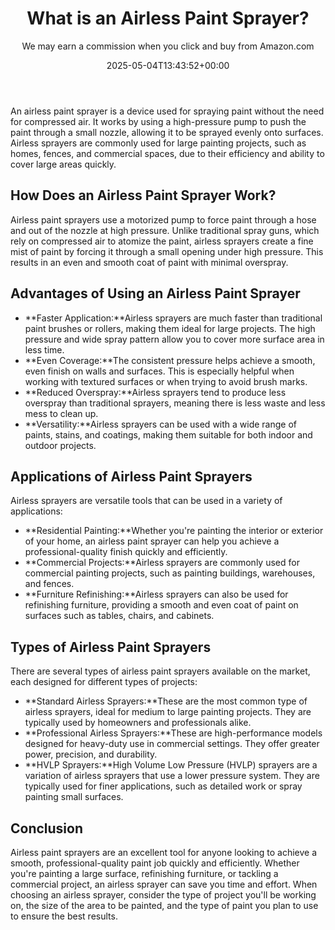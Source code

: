 ﻿---
author: We may earn a commission when you click and buy from Amazon.com
layout: post
title: What is an Airless Paint Sprayer?
date: '2025-05-04T13:43:52+00:00'
categories:
- Guide
tags: []
slug: /what-is-an-airless-paint-sprayer/
lastmod: 2025-05-07T12:21:29+03:00
---

An airless paint sprayer is a device used for spraying paint without the need for compressed air. It works by using a high-pressure pump to push the paint through a small nozzle, allowing it to be sprayed evenly onto surfaces. Airless sprayers are commonly used for large painting projects, such as homes, fences, and commercial spaces, due to their efficiency and ability to cover large areas quickly.
## How Does an Airless Paint Sprayer Work?
Airless paint sprayers use a motorized pump to force paint through a hose and out of the nozzle at high pressure. Unlike traditional spray guns, which rely on compressed air to atomize the paint, airless sprayers create a fine mist of paint by forcing it through a small opening under high pressure. This results in an even and smooth coat of paint with minimal overspray.
## Advantages of Using an Airless Paint Sprayer
- **Faster Application:**Airless sprayers are much faster than traditional paint brushes or rollers, making them ideal for large projects. The high pressure and wide spray pattern allow you to cover more surface area in less time.
- **Even Coverage:**The consistent pressure helps achieve a smooth, even finish on walls and surfaces. This is especially helpful when working with textured surfaces or when trying to avoid brush marks.
- **Reduced Overspray:**Airless sprayers tend to produce less overspray than traditional sprayers, meaning there is less waste and less mess to clean up.
- **Versatility:**Airless sprayers can be used with a wide range of paints, stains, and coatings, making them suitable for both indoor and outdoor projects.
## Applications of Airless Paint Sprayers
Airless sprayers are versatile tools that can be used in a variety of applications:
- **Residential Painting:**Whether you're painting the interior or exterior of your home, an airless paint sprayer can help you achieve a professional-quality finish quickly and efficiently.
- **Commercial Projects:**Airless sprayers are commonly used for commercial painting projects, such as painting buildings, warehouses, and fences.
- **Furniture Refinishing:**Airless sprayers can also be used for refinishing furniture, providing a smooth and even coat of paint on surfaces such as tables, chairs, and cabinets.
## Types of Airless Paint Sprayers
There are several types of airless paint sprayers available on the market, each designed for different types of projects:
- **Standard Airless Sprayers:**These are the most common type of airless sprayers, ideal for medium to large painting projects. They are typically used by homeowners and professionals alike.
- **Professional Airless Sprayers:**These are high-performance models designed for heavy-duty use in commercial settings. They offer greater power, precision, and durability.
- **HVLP Sprayers:**High Volume Low Pressure (HVLP) sprayers are a variation of airless sprayers that use a lower pressure system. They are typically used for finer applications, such as detailed work or spray painting small surfaces.
## Conclusion
Airless paint sprayers are an excellent tool for anyone looking to achieve a smooth, professional-quality paint job quickly and efficiently. Whether you're painting a large surface, refinishing furniture, or tackling a commercial project, an airless sprayer can save you time and effort. When choosing an airless sprayer, consider the type of project you'll be working on, the size of the area to be painted, and the type of paint you plan to use to ensure the best results.